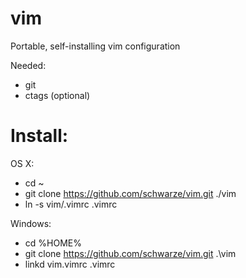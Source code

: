vim
===
Portable, self-installing vim configuration

Needed:
- git
- ctags (optional)

Install:
========

OS X:
- cd ~
- git clone https://github.com/schwarze/vim.git ./vim
- ln -s vim/.vimrc .vimrc

Windows:
- cd %HOME%
- git clone https://github.com/schwarze/vim.git .\vim
- linkd vim\.vimrc .vimrc
